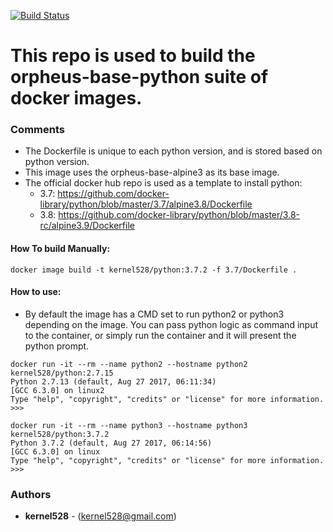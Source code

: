 [![Build Status](http://drone.kernelsanders.biz/api/badges/kernel528/python-docker/status.svg)](http://drone.kernelsanders.biz/kernel528/python-docker)

# This repo is used to build the orpheus-base-python suite of docker images.

### Comments
* The Dockerfile is unique to each python version, and is stored based on python version.
* This image uses the orpheus-base-alpine3 as its base image.
* The official docker hub repo is used as a template to install python:  
  * 3.7: https://github.com/docker-library/python/blob/master/3.7/alpine3.8/Dockerfile
  * 3.8: https://github.com/docker-library/python/blob/master/3.8-rc/alpine3.9/Dockerfile

#### How To build Manually:
``docker image build -t kernel528/python:3.7.2 -f 3.7/Dockerfile .``

#### How to use:
* By default the image has a CMD set to run python2 or python3 depending on the image.  You can pass python logic as command input to the container, or simply run the container and it will present the python prompt.

```
docker run -it --rm --name python2 --hostname python2 kernel528/python:2.7.15
Python 2.7.13 (default, Aug 27 2017, 06:11:34)
[GCC 6.3.0] on linux2
Type "help", "copyright", "credits" or "license" for more information.
>>>
```

```
docker run -it --rm --name python3 --hostname python3 kernel528/python:3.7.2
Python 3.7.2 (default, Aug 27 2017, 06:14:56)
[GCC 6.3.0] on linux
Type "help", "copyright", "credits" or "license" for more information.
>>>
```

### Authors
* **kernel528** - (kernel528@gmail.com)
